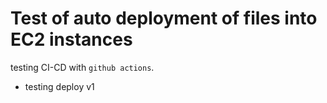 # Test of auto deployment of files into EC2 instances

testing CI-CD with `github actions`.

* testing deploy v1